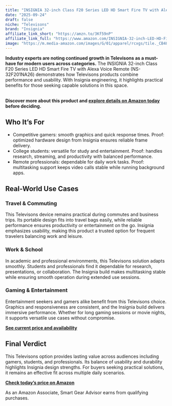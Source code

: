```yaml
---
title: "INSIGNIA 32-inch Class F20 Series LED HD Smart Fire TV with Alexa Voice Remote (NS-32F201NA26)"
date: "2025-09-24"
draft: false
niche: "Televisons"
brand: "Insignia"
affiliate_link_short: "https://amzn.to/3Kf59nP"
affiliate_link_full: "https://www.amazon.com/INSIGNIA-32-inch-LED-HD-Fire-TV/dp/B0F7RZ1MS9?crid=3SP5OWJW7SQQI&dib=eyJ2IjoiMSJ9.-PUo8Y6Jo9J5AxYXpYbr9n8El09d12ITNu1ak36KiAX_eDcyhuOjlCC5nxEH5f_5couwG7izh8CIiCKhz_SDJg0KDn3TJHKZgyWu9DtuQTVOuPd54HdPN02rWvH_j8u1HK-lurqxbyDcj0UNKheNGfER9EK7X4NIU_tg2-KTnqn6nNaa7Nm4tCK5ahshSv4ilTLzC6QJSvgYBOGL3Tf3h1h9XB4TR45KWWwaicLfRgg.HaL7-xI9OHeiay9jBBSuH0X6vcvia9cOZfhBOzy3-zM&dib_tag=se&keywords=television&qid=1758673878&refinements=p_72%3A1248879011&rnid=1248877011&sprefix=television%2Caps%2C138&sr=8-6&linkCode=ll1&tag=ironwooddigit-20&linkId=8df88372bf7f567710580f991e05642a&language=en_US&ref_=as_li_ss_tl"
image: "https://m.media-amazon.com/images/G/01/apparel/rcxgs/tile._CB483369110_.gif"
---
```


<p><strong>Industry experts are noting continued growth in Televisons as a must-have for modern users across categories.</strong> The INSIGNIA 32-inch Class F20 Series LED HD Smart Fire TV with Alexa Voice Remote (NS-32F201NA26) demonstrates how Televisons products combine performance and usability. With Insignia engineering, it highlights practical benefits for those seeking capable solutions in this space.</p>
<br>
<strong>Discover more about this product and <a href="https://amzn.to/3Kf59nP" rel="nofollow sponsored">explore details on Amazon today</a> before deciding.</strong>
<br>

<h2>Who It’s For</h2>
<ul>
  <li>Competitive gamers: smooth graphics and quick response times. Proof: optimized hardware design from Insignia ensures reliable frame delivery.</li>
  <li>College students: versatile for study and entertainment. Proof: handles research, streaming, and productivity with balanced performance.</li>
  <li>Remote professionals: dependable for daily work tasks. Proof: multitasking support keeps video calls stable while running background apps.</li>
</ul>

<h2>Real-World Use Cases</h2>

<h3>Travel & Commuting</h3>
<p>This Televisons device remains practical during commutes and business trips. Its portable design fits into travel bags easily, while reliable performance ensures productivity or entertainment on the go. Insignia emphasizes usability, making this product a trusted option for frequent travelers balancing work and leisure.</p>

<h3>Work & School</h3>
<p>In academic and professional environments, this Televisons solution adapts smoothly. Students and professionals find it dependable for research, presentations, or collaboration. The Insignia build makes multitasking stable while ensuring smooth operation during extended use sessions.</p>

<h3>Gaming & Entertainment</h3>
<p>Entertainment seekers and gamers alike benefit from this Televisons choice. Graphics and responsiveness are consistent, and the Insignia build delivers immersive performance. Whether for long gaming sessions or movie nights, it supports versatile use cases without compromise.</p>

<p><strong><a href="https://amzn.to/3Kf59nP" rel="nofollow sponsored">See current price and availability</a></strong></p>

<h2>Final Verdict</h2>
<p>This Televisons option provides lasting value across audiences including gamers, students, and professionals. Its balance of usability and durability highlights Insignia design strengths. For buyers seeking practical solutions, it remains an effective fit across multiple daily scenarios.</p>

<p><strong><a href="https://amzn.to/3Kf59nP" rel="nofollow sponsored">Check today’s price on Amazon</a></strong></p>

<p>As an Amazon Associate, Smart Gear Advisor earns from qualifying purchases.</p>
